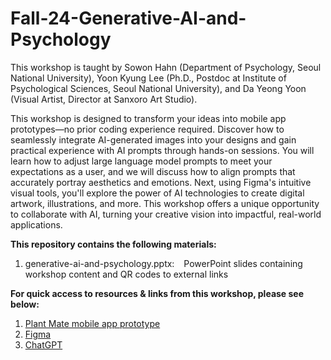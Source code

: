 # Fall-24-Generative-AI-and-Psychology

This workshop is taught by Sowon Hahn (Department of Psychology, Seoul National University), Yoon Kyung Lee (Ph.D., Postdoc at Institute of Psychological Sciences, Seoul National University), and Da Yeong Yoon (Visual Artist, Director at Sanxoro Art Studio). 

This workshop is designed to transform your ideas into mobile app prototypes—no prior coding experience required. Discover how to seamlessly integrate AI-generated images into your designs and gain practical experience with AI prompts through hands-on sessions. You will learn how to adjust large language model prompts to meet your expectations as a user, and we will discuss how to align prompts that accurately portray aesthetics and emotions. Next, using Figma's intuitive visual tools, you'll explore the power of AI technologies to create digital artwork, illustrations, and more. This workshop offers a unique opportunity to collaborate with AI, turning your creative vision into impactful, real-world applications.

**This repository contains the following materials:**
  1. generative-ai-and-psychology.pptx: &ensp; PowerPoint slides containing workshop content and QR codes to external links

**For quick access to resources & links from this workshop, please see below:**
  1. [Plant Mate mobile app prototype](https://www.figma.com/proto/pk0xMhCvdZG5oJlWaJJgvH/PlantMate_Prototype?node-id=297-562&node-type=canvas&t=DFmZA1XO2Bb8d09R-0&scaling=scale-down&content-scaling=fixed&page-id=39%3A135&starting-point-node-id=297%3A562&show-proto-sidebar=1)
  2. [Figma](https://www.figma.com)
  3. [ChatGPT](https://chat.openai.com)
